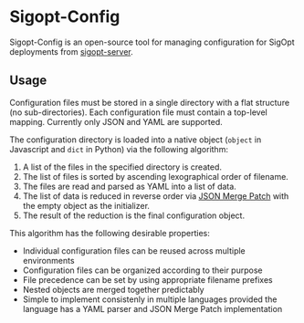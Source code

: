 <!--
Copyright © 2023 Intel Corporation

SPDX-License-Identifier: MIT
-->

# Sigopt-Config

Sigopt-Config is an open-source tool for managing configuration for SigOpt deployments from [sigopt-server](https://github.com/sigopt/sigopt-server).

## Usage

Configuration files must be stored in a single directory with a flat structure (no sub-directories). Each configuration file must contain a top-level mapping. Currently only JSON and YAML are supported.

The configuration directory is loaded into a native object (`object` in Javascript and `dict` in Python) via the following algorithm:

1.  A list of the files in the specified directory is created.
2.  The list of files is sorted by ascending lexographical order of filename.
3.  The files are read and parsed as YAML into a list of data.
4.  The list of data is reduced in reverse order via [JSON Merge Patch](https://datatracker.ietf.org/doc/html/rfc7386) with the empty object as the initializer.
5.  The result of the reduction is the final configuration object.

This algorithm has the following desirable properties:

- Individual configuration files can be reused across multiple environments
- Configuration files can be organized according to their purpose
- File precedence can be set by using appropriate filename prefixes
- Nested objects are merged together predictably
- Simple to implement consistenly in multiple languages provided the language has a YAML parser and JSON Merge Patch implementation
